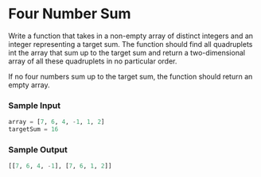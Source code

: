 # Four Number Sum

Write a function that takes in a non-empty array of distinct integers and
an integer representing a target sum. The function should find all quadruplets
int the array that sum up to the target sum and return a two-dimensional array
of all these quadruplets in no particular order.

If no four numbers sum up to the target sum, the function should return an empty array.

### Sample Input

```python
array = [7, 6, 4, -1, 1, 2]
targetSum = 16
```

### Sample Output

```python
[[7, 6, 4, -1], [7, 6, 1, 2]]
```
